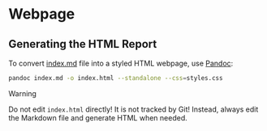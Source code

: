 # Webpage 

## Generating the HTML Report

To convert [index.md](./index.md) file into a styled HTML webpage, use [Pandoc](https://pandoc.org/):

```bash
pandoc index.md -o index.html --standalone --css=styles.css
```

> [!WARNING]
> Do not edit `index.html` directly! It is not tracked by Git! Instead, always edit the Markdown file and generate HTML when needed.
